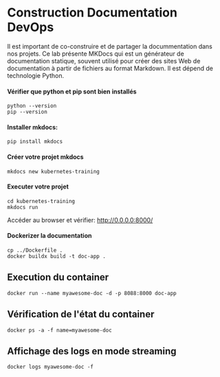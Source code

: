 # Construction Documentation DevOps

Il est important de co-construire et de partager la docummentation dans nos projets. Ce lab présente MKDocs qui est un générateur de documentation statique, souvent utilisé pour créer des sites Web de documentation à partir de fichiers au format Markdown. Il est dépend de technologie Python.

#### Vérifier que python et pip sont bien installés

```
python --version
pip --version
```

#### Installer mkdocs: 

```
pip install mkdocs
```

#### Créer votre projet mkdocs 
```
mkdocs new kubernetes-training 
```

#### Executer votre projet
```
cd kubernetes-training
mkdocs run
```
Accéder au browser et vérifier: http://0.0.0.0:8000/ 

#### Dockerizer la documentation

```
cp ../Dockerfile .
docker buildx build -t doc-app .
```

## Execution du container

```
docker run --name myawesome-doc -d -p 8088:8000 doc-app
```

## Vérification de l'état du container

```
docker ps -a -f name=myawesome-doc
```

## Affichage des logs en mode streaming

```
docker logs myawesome-doc -f
```